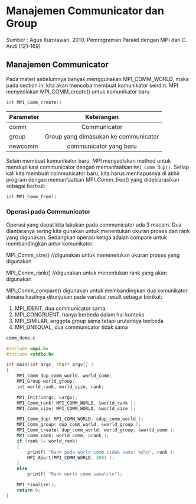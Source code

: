 # Manajemen Communicator dan Group

Sumber : Agus Kurniawan. 2010. Pemrograman Paralel dengan MPI dan C. Andi (121-169)

## Manajemen Communicator

Pada materi sebelumnya banyak menggunakan MPI_COMM_WORLD, maka pada section ini kita akan mencoba membuat komunikator sendiri. MPI menyediakan MPI_COMM_create() untuk komunikator baru.
```c++
int MPI_Comm_create()
```

| Parameter | Keterangan  |
| ------------- |:-------------:|
| comm | Communicator |
| group | Group yang dimasukan ke communicator |
| newcomm | communicator yang baru |

Selain membuat komunikator baru, MPI menyediakan method untuk menduplikasi communicator dengan memanfaatkan ``MPI_Comm_dup()``.
Setiap kali kita membuat communicator baru, kita harus menhapusnya di akhir program dengan memanfaatkan MPI_Comm_free() yang dideklarasikan sebagai berikut:
```c++
int MPI_Comm_free()
```

### Operasi pada Communicator
Operasi yang dapat kita lakukan pada communicator ada 3 macam. Dua diantaranya sering kita gunakan untuk menentukan ukuran proses dan rank yang digunakan. Sedangkan operasi ketiga adalah compare untuk membandingkan antar komunikator.

MPI_Comm_size() //digunakan untuk menenetukan ukuran proses yang digunakan

MPI_Comm_rank() //digunakan untuk menentukan rank yang akan digunakan

MPI_Comm_compare() digunakan untuk membandingkan dua komunikator dimana hasilnya ditunjukan pada variabel result sebagai berikut:
1. MPI_IDENT, dua communicator sama
2. MPI_CONGRUENT, hanya berbeda dalam hal konteks
3. MPI_SIMILAR, anggota group sama tetapi urutannya berbeda
4. MPI_UNEQUAL, dua communicator tidak sama

```c++
comm_demo.c

#include <mpi.h>
#include <stdio.h>

int main(int argc, char* argv[] )
{
    MPI_Comm dup_comm_world, world_comm;
    MPI_Group world_group;
    int world_rank, world_size, rank;

    MPI_Init(&argc, &argv);
    MPI_Comm_rank( MPI_COMM_WORLD, &world_rank );
    MPI_Comm_size( MPI_COMM_WORLD, &world_size );

    MPI_Comm_dup( MPI_COMM_WORLD, &dup_comm_world );    
    MPI_Comm_group( dup_comm_world, &world_group );
    MPI_Comm_create( dup_comm_world, world_group, &world_comm );
    MPI_Comm_rank( world_comm, &rank );
    if (rank != world_rank) 
	{
        printf( "Rank pada world comm tidak sama: %d\n", rank );
        MPI_Abort(MPI_COMM_WORLD, 3001 );
    }
	else
		printf( "Rank world comm sama\r\n");

    MPI_Finalize();
    return 0;
}

```

